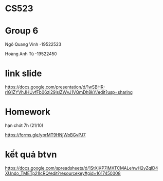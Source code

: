 # CS523
# Group 6
Ngô Quang Vinh -19522523

Hoàng Anh Tú -19522450
# link slide

https://docs.google.com/presentation/d/1wSBHR-rlG1ZYVhJHUvfFb06zi29lslZWvJ1VQmDh8kY/edit?usp=sharing

# Homework

hạn chót 7h (21/10)

https://forms.gle/yprMT9HNjWpBGvPJ7

# kết quả btvn

https://docs.google.com/spreadsheets/d/1StXjKP7iMXTCMALehwH2yZqlD4XUndo_TMETp21IcRQ/edit?resourcekey#gid=1617450008
